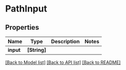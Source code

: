 # PathInput

## Properties

Name | Type | Description | Notes
------------ | ------------- | ------------- | -------------
**input** | **[String]** |  | 

[[Back to Model list]](../README.md#documentation-for-models) [[Back to API list]](../README.md#documentation-for-api-endpoints) [[Back to README]](../README.md)


